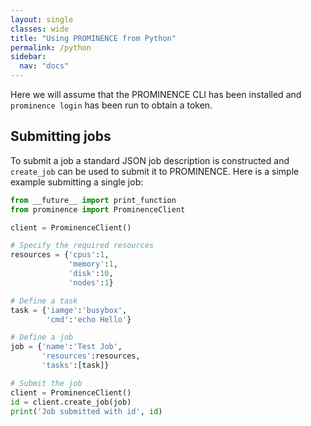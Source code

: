 ```yaml
---
layout: single
classes: wide
title: "Using PROMINENCE from Python"
permalink: /python
sidebar:
  nav: "docs"
---
```


Here we will assume that the PROMINENCE CLI has been installed and `prominence login` has been run to obtain a token.

## Submitting jobs
To submit a job a standard JSON job description is constructed and `create_job` can be used to submit it to PROMINENCE.
Here is a simple example submitting a single job:
```python
from __future__ import print_function
from prominence import ProminenceClient

client = ProminenceClient()

# Specify the required resources
resources = {'cpus':1,
             'memory':1,
             'disk':10,
             'nodes':1}

# Define a task
task = {'iamge':'busybox',
        'cmd':'echo Hello'}

# Define a job
job = {'name':'Test Job',
       'resources':resources,
       'tasks':[task]}

# Submit the job
client = ProminenceClient()
id = client.create_job(job)
print('Job submitted with id', id)
```
